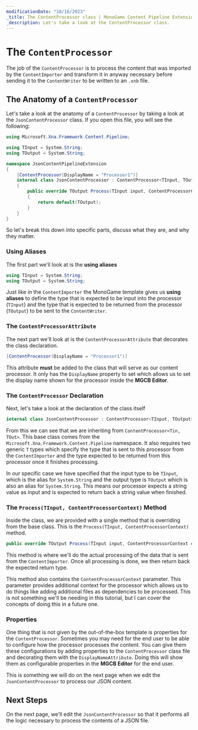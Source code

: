 ```yaml
---
modificationDate: "10/16/2023"
_title: The ContentProcessor class | MonoGame Content Pipeline Extension Tutorial Series
_description: Let's take a look at the ContentProcessor class.
---
```


# The `ContentProcessor`
The job of the `ContentProcessor` is to process the content that was imported by the `ContentImporter` and transform it in anyway necessary before sending it to the `ContentWriter` to be written to an `.xnb` file.

## The Anatomy of a `ContentProcessor`
Let's take a look at the anatomy of a `ContentProcessor` by taking a look at the `JsonContentProcessor` class.  If you open this file, you will see the following:

```cs
using Microsoft.Xna.Framework.Content.Pipeline;

using TInput = System.String;
using TOutput = System.String;

namespace JsonContentPipelineExtension
{
    [ContentProcessor(DisplayName = "Processor1")]
    internal class JsonContentProcessor : ContentProcessor<TInput, TOutput>
    {
        public override TOutput Process(TInput input, ContentProcessorContext context)
        {
            return default(TOutput);
        }
    }
}
```

So let's break this down into specific parts, discuss what they are, and why they matter.

### Using Aliases
The first part we'll look at is the **using aliases**

```cs
using TInput = System.String;
using TOutput = System.String;
```

Just like in the `ContentImporter` the MonoGame template gives us **using aliases** to define the type that is expected to be input into the processor (`TInput`) and the type that is expected to be returned from the processor (`TOutput`) to be sent to the `ContentWriter`.


### The `ContentProcessorAttribute`
The next part we'll look at is the `ContentProcessorAttribute` that decorates the class declaration.

```cs
[ContentProcessor(DisplayName = "Processor1")]
```

This attribute **must** be added to the class that will serve as our content processor.  It only has the `DisplayName` property to set which allows us to set the display name shown for the processor inside the **MGCB Editor**.

### The `ContentProcessor` Declaration
Next, let's take a look at the declaration of the class itself

```cs
internal class JsonContentProcessor : ContentProcessor<TInput, TOutput>
```

From this we can see that we are inheriting from `ContentProcessor<Tin, TOut>`.  This base class comes from the `Microsoft.Xna.Framework.Content.Pipeline` namespace.  It also requires two generic `T` types which specify the type that is sent to this processor from the `ContentImporter` and the type expected to be returned from this processor once it finishes processing.

In our specific case we have specified that the input type to be `TInput`, which is the alias for `System.String` and the output type is `TOutput` which is also an alias for `System.String`.  This means our processor expects a string value as input and is expected to return back a string value when finished.

### The `Process(TInput, ContentProcessorContext)` Method
Inside the class, we are provided with a single method that is overriding from the base class.  This is the `Process(TInput, ContentProcessorContext)` method.

```cs
public override TOutput Process(TInput input, ContentProcessorContext context)
```

This method is where we'll do the actual processing of the data that is sent from the `ContentImporter`.  Once all processing is done, we then return back the expected return type.

This method also contains the `ContentProcessorContext` parameter.  This parameter provides additional context for the processor which allows us to do things like adding additional files as dependencies to be processed.  This is not something we'll be needing in this tutorial, but I can cover the concepts of doing this in a future one.

### Properties
One thing that is not given by the out-of-the-box template is properties for the `ContentProcessor`.  Sometimes you may need for the end user to be able to configure how the processor processes the content.  You can give them these configurations by adding properties to the `ContentProcessor` class file and decorating them with the `DisplayNameAttribute`.  Doing this will show them as configurable properties in the **MGCB Editor** for the end user.

This is something we will do on the next page when we edit the `JsonContentProcessor` to process our JSON content.

## Next Steps
On the next page, we'll edit the `JsonContentProcessor` so that it performs all the logic necessary to process the contents of a JSON file.


